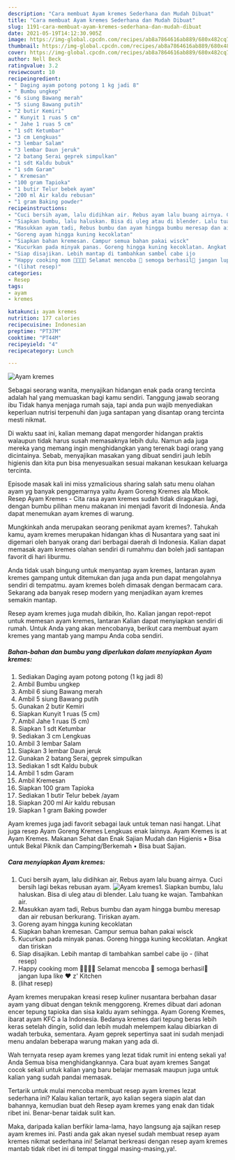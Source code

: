 ```yaml
---
description: "Cara membuat Ayam kremes Sederhana dan Mudah Dibuat"
title: "Cara membuat Ayam kremes Sederhana dan Mudah Dibuat"
slug: 1191-cara-membuat-ayam-kremes-sederhana-dan-mudah-dibuat
date: 2021-05-19T14:12:30.905Z
image: https://img-global.cpcdn.com/recipes/ab8a7864616ab889/680x482cq70/ayam-kremes-foto-resep-utama.jpg
thumbnail: https://img-global.cpcdn.com/recipes/ab8a7864616ab889/680x482cq70/ayam-kremes-foto-resep-utama.jpg
cover: https://img-global.cpcdn.com/recipes/ab8a7864616ab889/680x482cq70/ayam-kremes-foto-resep-utama.jpg
author: Nell Beck
ratingvalue: 3.2
reviewcount: 10
recipeingredient:
- " Daging ayam potong potong 1 kg jadi 8"
- " Bumbu ungkep"
- "6 siung Bawang merah"
- "5 siung Bawang putih"
- "2 butir Kemiri"
- " Kunyit 1 ruas 5 cm"
- " Jahe 1 ruas 5 cm"
- "1 sdt Ketumbar"
- "3 cm Lengkuas"
- "3 lembar Salam"
- "3 lembar Daun jeruk"
- "2 batang Serai geprek simpulkan"
- "1 sdt Kaldu bubuk"
- "1 sdm Garam"
- " Kremesan"
- "100 gram Tapioka"
- "1 butir Telur bebek ayam"
- "200 ml Air kaldu rebusan"
- "1 gram Baking powder"
recipeinstructions:
- "Cuci bersih ayam, lalu didihkan air. Rebus ayam lalu buang airnya. Cuci bersih lagi bekas rebusan ayam."
- "Siapkan bumbu, lalu haluskan. Bisa di uleg atau di blender. Lalu tuang ke wajan. Tambahkan air."
- "Masukkan ayam tadi, Rebus bumbu dan ayam hingga bumbu meresap dan air rebusan berkurang. Tiriskan ayam."
- "Goreng ayam hingga kuning kecoklatan"
- "Siapkan bahan kremesan. Campur semua bahan pakai wisck"
- "Kucurkan pada minyak panas. Goreng hingga kuning kecoklatan. Angkat dan tiriskan"
- "Siap disajikan. Lebih mantap di tambahkan sambel cabe ijo           (lihat resep)"
- "Happy cooking mom 👩‍🍳👨‍🍳 Selamat mencoba 💪 semoga berhasil🍗 jangan lupa like ❤️ z&#39; Kitchen"
- "(lihat resep)"
categories:
- Resep
tags:
- ayam
- kremes

katakunci: ayam kremes 
nutrition: 177 calories
recipecuisine: Indonesian
preptime: "PT37M"
cooktime: "PT44M"
recipeyield: "4"
recipecategory: Lunch

---
```



![Ayam kremes](https://img-global.cpcdn.com/recipes/ab8a7864616ab889/680x482cq70/ayam-kremes-foto-resep-utama.jpg)

Sebagai seorang wanita, menyajikan hidangan enak pada orang tercinta adalah hal yang memuaskan bagi kamu sendiri. Tanggung jawab seorang ibu Tidak hanya menjaga rumah saja, tapi anda pun wajib menyediakan keperluan nutrisi terpenuhi dan juga santapan yang disantap orang tercinta mesti nikmat.

Di waktu  saat ini, kalian memang dapat mengorder hidangan praktis walaupun tidak harus susah memasaknya lebih dulu. Namun ada juga mereka yang memang ingin menghidangkan yang terenak bagi orang yang dicintainya. Sebab, menyajikan masakan yang dibuat sendiri jauh lebih higienis dan kita pun bisa menyesuaikan sesuai makanan kesukaan keluarga tercinta. 

Episode masak kali ini miss yzmalicious sharing salah satu menu olahan ayam yg banyak penggemarnya yaitu Ayam Goreng Kremes ala Mbok. Resep Ayam Kremes - Cita rasa ayam kremes sudah tidak diragukan lagi, dengan bumbu pilihan menu makanan ini menjadi favorit di Indonesia. Anda dapat menemukan ayam kremes di warung.

Mungkinkah anda merupakan seorang penikmat ayam kremes?. Tahukah kamu, ayam kremes merupakan hidangan khas di Nusantara yang saat ini digemari oleh banyak orang dari berbagai daerah di Indonesia. Kalian dapat memasak ayam kremes olahan sendiri di rumahmu dan boleh jadi santapan favorit di hari liburmu.

Anda tidak usah bingung untuk menyantap ayam kremes, lantaran ayam kremes gampang untuk ditemukan dan juga anda pun dapat mengolahnya sendiri di tempatmu. ayam kremes boleh dimasak dengan bermacam cara. Sekarang ada banyak resep modern yang menjadikan ayam kremes semakin mantap.

Resep ayam kremes juga mudah dibikin, lho. Kalian jangan repot-repot untuk memesan ayam kremes, lantaran Kalian dapat menyiapkan sendiri di rumah. Untuk Anda yang akan mencobanya, berikut cara membuat ayam kremes yang mantab yang mampu Anda coba sendiri.

<!--inarticleads1-->

##### Bahan-bahan dan bumbu yang diperlukan dalam menyiapkan Ayam kremes:

1. Sediakan  Daging ayam potong potong (1 kg jadi 8)
1. Ambil  Bumbu ungkep
1. Ambil 6 siung Bawang merah
1. Ambil 5 siung Bawang putih
1. Gunakan 2 butir Kemiri
1. Siapkan  Kunyit 1 ruas (5 cm)
1. Ambil  Jahe 1 ruas (5 cm)
1. Siapkan 1 sdt Ketumbar
1. Sediakan 3 cm Lengkuas
1. Ambil 3 lembar Salam
1. Siapkan 3 lembar Daun jeruk
1. Gunakan 2 batang Serai, geprek simpulkan
1. Sediakan 1 sdt Kaldu bubuk
1. Ambil 1 sdm Garam
1. Ambil  Kremesan
1. Siapkan 100 gram Tapioka
1. Sediakan 1 butir Telur bebek /ayam
1. Siapkan 200 ml Air kaldu rebusan
1. Siapkan 1 gram Baking powder


Ayam kremes juga jadi favorit sebagai lauk untuk teman nasi hangat. Lihat juga resep Ayam Goreng Kremes Lengkuas enak lainnya. Ayam Kremes is at Ayam Kremes. Makanan Sehat dan Enak Sajian Mudah dan Higienis • Bisa untuk Bekal Piknik dan Camping/Berkemah • Bisa buat Sajian. 

<!--inarticleads2-->

##### Cara menyiapkan Ayam kremes:

1. Cuci bersih ayam, lalu didihkan air. Rebus ayam lalu buang airnya. Cuci bersih lagi bekas rebusan ayam.
<img src="https://img-global.cpcdn.com/steps/3ad409c7b3fdb6af/160x128cq70/ayam-kremes-langkah-memasak-1-foto.jpg" alt="Ayam kremes">1. Siapkan bumbu, lalu haluskan. Bisa di uleg atau di blender. Lalu tuang ke wajan. Tambahkan air.
1. Masukkan ayam tadi, Rebus bumbu dan ayam hingga bumbu meresap dan air rebusan berkurang. Tiriskan ayam.
1. Goreng ayam hingga kuning kecoklatan
1. Siapkan bahan kremesan. Campur semua bahan pakai wisck
1. Kucurkan pada minyak panas. Goreng hingga kuning kecoklatan. Angkat dan tiriskan
1. Siap disajikan. Lebih mantap di tambahkan sambel cabe ijo -           (lihat resep)
1. Happy cooking mom 👩‍🍳👨‍🍳 Selamat mencoba 💪 semoga berhasil🍗 jangan lupa like ❤️ z&#39; Kitchen
1. (lihat resep)


Ayam kremes merupakan kreasi resep kuliner nusantara berbahan dasar ayam yang dibuat dengan teknik menggoreng. Kremes dibuat dari adonan encer tepung tapioka dan sisa kaldu ayam sehingga. Ayam Goreng Kremes, ibarat ayam KFC a la Indonesia. Bedanya kremes dari tepung beras lebih keras setelah dingin, solid dan lebih mudah melempem kalau dibiarkan di wadah terbuka, sementara. Ayam geprek sepertinya saat ini sudah menjadi menu andalan beberapa warung makan yang ada di. 

Wah ternyata resep ayam kremes yang lezat tidak rumit ini enteng sekali ya! Anda Semua bisa menghidangkannya. Cara buat ayam kremes Sangat cocok sekali untuk kalian yang baru belajar memasak maupun juga untuk kalian yang sudah pandai memasak.

Tertarik untuk mulai mencoba membuat resep ayam kremes lezat sederhana ini? Kalau kalian tertarik, ayo kalian segera siapin alat dan bahannya, kemudian buat deh Resep ayam kremes yang enak dan tidak ribet ini. Benar-benar taidak sulit kan. 

Maka, daripada kalian berfikir lama-lama, hayo langsung aja sajikan resep ayam kremes ini. Pasti anda gak akan nyesel sudah membuat resep ayam kremes nikmat sederhana ini! Selamat berkreasi dengan resep ayam kremes mantab tidak ribet ini di tempat tinggal masing-masing,ya!.

